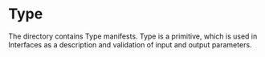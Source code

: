 # Type

The directory contains Type manifests. Type is a primitive, which is used in Interfaces as a description and validation of input and output parameters.
